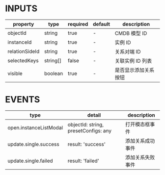 [//]: # "business-bricks/cmdb-instances/instance-add-relation.ts"

# INPUTS

| property       | type     | required | default | description          |
| -------------- | -------- | -------- | ------- | -------------------- |
| objectId       | string   | true     | -       | CMDB 模型 ID         |
| instanceId     | string   | true     | -       | 实例 ID              |
| relationSideId | string   | true     | -       | 关系对端 ID          |
| selectedKeys   | string[] | false    | -       | 关联实例 ID 列表     |
| visible        | boolean  | true     | -       | 是否显示添加关系按钮 |

# EVENTS

| type                   | detail                               | description      |
| ---------------------- | ------------------------------------ | ---------------- |
| open.instanceListModal | objectId: string, presetConfigs: any | 打开模态框事件   |
| update.single.success  | result: 'success'                    | 添加关系成功事件 |
| update.single.failed   | result: 'failed'                     | 添加关系失败事件 |
